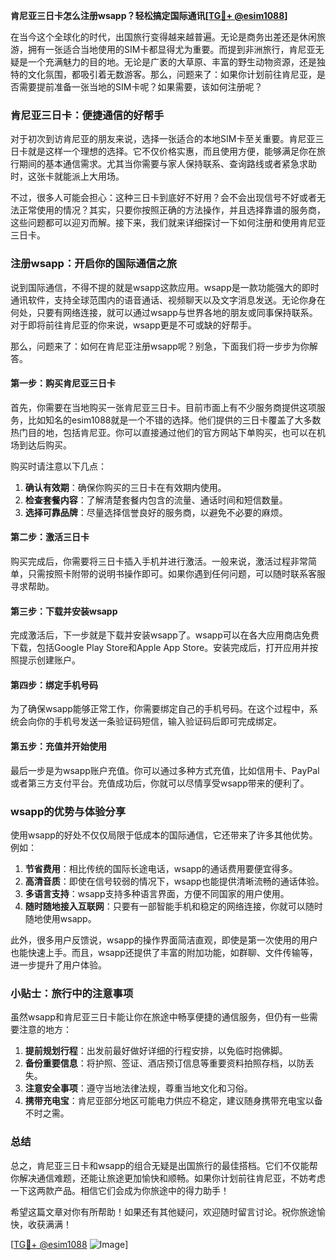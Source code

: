 **肯尼亚三日卡怎么注册wsapp？轻松搞定国际通讯[[TG💪+ @esim1088](https://t.me/s/esim1088)]**

在当今这个全球化的时代，出国旅行变得越来越普遍。无论是商务出差还是休闲旅游，拥有一张适合当地使用的SIM卡都显得尤为重要。而提到非洲旅行，肯尼亚无疑是一个充满魅力的目的地。无论是广袤的大草原、丰富的野生动物资源，还是独特的文化氛围，都吸引着无数游客。那么，问题来了：如果你计划前往肯尼亚，是否需要提前准备一张当地的SIM卡呢？如果需要，该如何注册呢？

### 肯尼亚三日卡：便捷通信的好帮手

对于初次到访肯尼亚的朋友来说，选择一张适合的本地SIM卡至关重要。肯尼亚三日卡就是这样一个理想的选择。它不仅价格实惠，而且使用方便，能够满足你在旅行期间的基本通信需求。尤其当你需要与家人保持联系、查询路线或者紧急求助时，这张卡就能派上大用场。

不过，很多人可能会担心：这种三日卡到底好不好用？会不会出现信号不好或者无法正常使用的情况？其实，只要你按照正确的方法操作，并且选择靠谱的服务商，这些问题都可以迎刃而解。接下来，我们就来详细探讨一下如何注册和使用肯尼亚三日卡。

### 注册wsapp：开启你的国际通信之旅

说到国际通信，不得不提的就是wsapp这款应用。wsapp是一款功能强大的即时通讯软件，支持全球范围内的语音通话、视频聊天以及文字消息发送。无论你身在何处，只要有网络连接，就可以通过wsapp与世界各地的朋友或同事保持联系。对于即将前往肯尼亚的你来说，wsapp更是不可或缺的好帮手。

那么，问题来了：如何在肯尼亚注册wsapp呢？别急，下面我们将一步步为你解答。

#### 第一步：购买肯尼亚三日卡

首先，你需要在当地购买一张肯尼亚三日卡。目前市面上有不少服务商提供这项服务，比如知名的esim1088就是一个不错的选择。他们提供的三日卡覆盖了大多数热门目的地，包括肯尼亚。你可以直接通过他们的官方网站下单购买，也可以在机场到达后购买。

购买时请注意以下几点：

1. **确认有效期**：确保你购买的三日卡在有效期内使用。
2. **检查套餐内容**：了解清楚套餐内包含的流量、通话时间和短信数量。
3. **选择可靠品牌**：尽量选择信誉良好的服务商，以避免不必要的麻烦。

#### 第二步：激活三日卡

购买完成后，你需要将三日卡插入手机并进行激活。一般来说，激活过程非常简单，只需按照卡附带的说明书操作即可。如果你遇到任何问题，可以随时联系客服寻求帮助。

#### 第三步：下载并安装wsapp

完成激活后，下一步就是下载并安装wsapp了。wsapp可以在各大应用商店免费下载，包括Google Play Store和Apple App Store。安装完成后，打开应用并按照提示创建账户。

#### 第四步：绑定手机号码

为了确保wsapp能够正常工作，你需要绑定自己的手机号码。在这个过程中，系统会向你的手机号发送一条验证码短信，输入验证码后即可完成绑定。

#### 第五步：充值并开始使用

最后一步是为wsapp账户充值。你可以通过多种方式充值，比如信用卡、PayPal或者第三方支付平台。充值成功后，你就可以尽情享受wsapp带来的便利了。

### wsapp的优势与体验分享

使用wsapp的好处不仅仅局限于低成本的国际通信，它还带来了许多其他优势。例如：

1. **节省费用**：相比传统的国际长途电话，wsapp的通话费用要便宜得多。
2. **高清音质**：即使在信号较弱的情况下，wsapp也能提供清晰流畅的通话体验。
3. **多语言支持**：wsapp支持多种语言界面，方便不同国家的用户使用。
4. **随时随地接入互联网**：只要有一部智能手机和稳定的网络连接，你就可以随时随地使用wsapp。

此外，很多用户反馈说，wsapp的操作界面简洁直观，即使是第一次使用的用户也能快速上手。而且，wsapp还提供了丰富的附加功能，如群聊、文件传输等，进一步提升了用户体验。

### 小贴士：旅行中的注意事项

虽然wsapp和肯尼亚三日卡能让你在旅途中畅享便捷的通信服务，但仍有一些需要注意的地方：

1. **提前规划行程**：出发前最好做好详细的行程安排，以免临时抱佛脚。
2. **备份重要信息**：将护照、签证、酒店预订信息等重要资料拍照存档，以防丢失。
3. **注意安全事项**：遵守当地法律法规，尊重当地文化和习俗。
4. **携带充电宝**：肯尼亚部分地区可能电力供应不稳定，建议随身携带充电宝以备不时之需。

### 总结

总之，肯尼亚三日卡和wsapp的组合无疑是出国旅行的最佳搭档。它们不仅能帮你解决通信难题，还能让旅途更加愉快和顺畅。如果你计划前往肯尼亚，不妨考虑一下这两款产品。相信它们会成为你旅途中的得力助手！

希望这篇文章对你有所帮助！如果还有其他疑问，欢迎随时留言讨论。祝你旅途愉快，收获满满！

[[TG💪+ @esim1088](https://t.me/s/esim1088) ![Image](https://i.postimg.cc/4NQfJmqS/Snipaste-2025-05-13-00-14-12.png)]